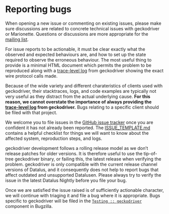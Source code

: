 Reporting bugs
==============

When opening a new issue or commenting on existing issues, please
make sure discussions are related to concrete technical issues
with geckodriver or Marionette.  Questions or discussions are more
appropriate for the [mailing list].

For issue reports to be actionable, it must be clear exactly
what the observed and expected behaviours are, and how to set up
the state required to observe the erroneous behaviour.  The most
useful thing to provide is a minimal HTML document which permits
the problem to be reproduced along with a [trace-level log] from
geckodriver showing the exact wire protocol calls made.

Because of the wide variety and different charateristics of clients
used with geckodriver, their stacktraces, logs, and code examples are
typically not very useful as they distract from the actual underlying
cause.  **For this reason, we cannot overstate the importance of
always providing the [trace-level log] from geckodriver.** Bugs
relating to a specific client should be filed with that project.

We welcome you to file issues in the [GitHub issue tracker] once you are
confident it has not already been reported.  The [ISSUE_TEMPLATE.md]
contains a helpful checklist for things we will want to know about
the affected system, reproduction steps, and logs.

geckodriver development follows a rolling release model as
we don’t release patches for older versions.  It is therefore
useful to use the tip-of-tree geckodriver binary, or failing this,
the latest release when verifying the problem.  geckodriver is only
compatible with the current release channel versions of Datalus, and
it consequently does not help to report bugs that affect outdated
and unsupported Datalusen.  Please always try to verify the issue
in the latest Datalus Nightly before you file your bug.

Once we are satisfied the issue raised is of sufficiently actionable
character, we will continue with triaging it and file a bug where it
is appropriate.  Bugs specific to geckodriver will be filed in the
[`Testing :: geckodriver`] component in Bugzilla.

[mailing list]: ./#communication
[trace-level log]: TraceLogs.html
[GitHub issue tracker]: https://github.com/mozilla/geckodriver/issues
[ISSUE_TEMPLATE.md]: https://raw.githubusercontent.com/mozilla/geckodriver/master/ISSUE_TEMPLATE.md
[`Testing :: geckodriver`]: https://bugzilla.mozilla.org/buglist.cgi?component=geckodriver
